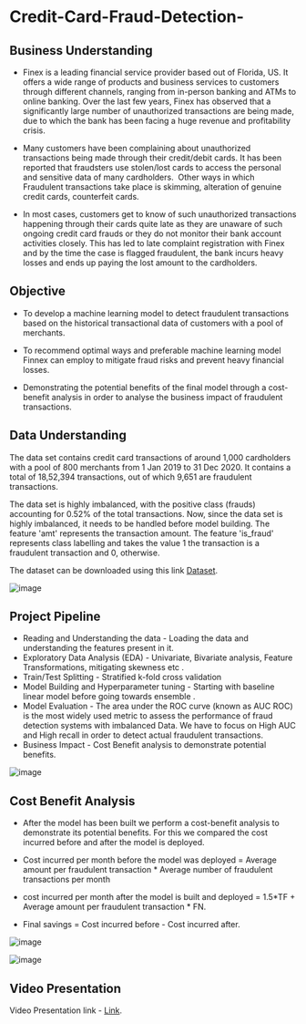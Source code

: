 # Credit-Card-Fraud-Detection- 

## Business Understanding 

* Finex is a leading financial service provider based out of Florida, US. It offers a wide range of products and business services to customers through different channels, ranging from in-person banking and ATMs to online banking. Over the last few years, Finex has observed that a significantly large number of unauthorized transactions are being made, due to which the bank has been facing a huge revenue and profitability crisis. 

* Many customers have been complaining about unauthorized transactions being made through their credit/debit cards. It has been reported that fraudsters use stolen/lost cards to access the personal and sensitive data of many cardholders.  Other ways in which Fraudulent transactions take place is skimming, alteration of genuine credit cards, counterfeit cards.

* In most cases, customers get to know of such unauthorized transactions happening through their cards quite late as they are unaware of such ongoing credit card frauds or they do not monitor their bank account activities closely. This has led to late complaint registration with Finex and by the time the case is flagged fraudulent, the bank incurs heavy losses and ends up paying the lost amount to the cardholders.


## Objective 

* To develop a machine learning  model to detect fraudulent transactions based on the historical transactional data of customers with a pool of merchants. 

* To recommend optimal ways and preferable machine learning model Finnex can employ to mitigate fraud risks and prevent  heavy financial losses.

* Demonstrating the potential benefits  of the final model through a cost-benefit analysis in order to analyse the business impact of fraudulent transactions. 

## Data Understanding 

The data set contains credit card transactions of around 1,000 cardholders with a pool of 800 merchants from 1 Jan 2019 to 31 Dec 2020. It contains a total of 18,52,394 transactions, out of which 9,651 are fraudulent transactions. 

The data set is highly imbalanced, with the positive class (frauds) accounting for 0.52% of the total transactions. 
Now, since the data set is highly imbalanced, it needs to be handled before model building. The feature 'amt' represents the transaction amount. The feature 'is_fraud' represents class labelling and takes the value 1 the transaction is a fraudulent transaction and 0, otherwise.

The dataset can be downloaded using this link [Dataset](https://www.kaggle.com/datasets/kartik2112/fraud-detection).

![image](https://user-images.githubusercontent.com/80308356/195155865-b5791193-cfca-48de-986c-560aa2475931.png)


## Project Pipeline 

* Reading and Understanding the data - Loading the data and understanding the features present in it.
* Exploratory Data  Analysis (EDA) -  Univariate, Bivariate analysis, Feature Transformations, mitigating skewness etc . 
* Train/Test Splitting    -    Stratified k-fold cross validation 
* Model Building and Hyperparameter tuning - Starting with baseline linear model before going towards ensemble . 
* Model Evaluation - The area under the ROC curve (known as AUC ROC) is the most widely used metric to assess the performance of fraud detection systems with imbalanced Data. We have to focus on High AUC and High recall in order to detect actual fraudulent transactions.
* Business Impact - Cost Benefit analysis to demonstrate potential benefits. 

![image](https://user-images.githubusercontent.com/80308356/195155656-5e197a8f-671f-4354-a1bc-96841a6a0b7d.png)



## Cost Benefit Analysis 

* After the model has been built we perform a cost-benefit analysis to demonstrate its potential benefits. For this we compared the cost incurred before and after the model is deployed.

*  Cost incurred per month before the model was deployed = Average amount per fraudulent transaction * Average number of fraudulent transactions per month

*  cost incurred per month after the model is built and deployed = 1.5*TF + Average amount per fraudulent transaction * FN.

*  Final savings = Cost incurred before - Cost incurred after.


![image](https://user-images.githubusercontent.com/80308356/195156087-7163a202-5afd-4d25-9bc7-f7539953cbe3.png)

![image](https://user-images.githubusercontent.com/80308356/195156118-997d178a-2535-44f6-b0d8-876aa1bf1b56.png)



## Video Presentation 

Video Presentation link - [Link](https://drive.google.com/file/d/1-05B-yJk42teMP9AyZfQTLnZEPrZ8ijF/view?usp=sharing).






